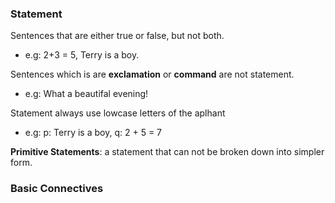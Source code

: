 ### Statement
Sentences that are either true or false, but not both.
- e.g: 2+3 = 5, Terry is a boy.

Sentences which is are **exclamation** or **command** are not statement.
- e.g: What a beautifal evening!

Statement always use lowcase letters of the aplhant
- e.g:  p: Terry is a boy, q: 2 + 5 = 7

**Primitive Statements**: a statement that can not be broken down into simpler form.
### Basic Connectives
